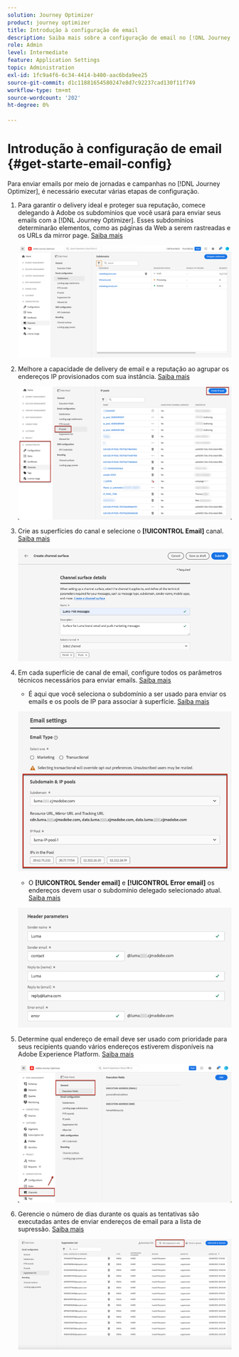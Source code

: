 ```yaml
---
solution: Journey Optimizer
product: journey optimizer
title: Introdução à configuração de email
description: Saiba mais sobre a configuração de email no [!DNL Journey Optimizer]
role: Admin
level: Intermediate
feature: Application Settings
topic: Administration
exl-id: 1fc9a4f6-6c34-4414-b400-aac6bda9ee25
source-git-commit: d1c11881654580247e8d7c92237cad130f11f749
workflow-type: tm+mt
source-wordcount: '202'
ht-degree: 0%

---
```


# Introdução à configuração de email {#get-starte-email-config}

Para enviar emails por meio de jornadas e campanhas no [!DNL Journey Optimizer], é necessário executar várias etapas de configuração.

1. Para garantir o delivery ideal e proteger sua reputação, comece delegando à Adobe os subdomínios que você usará para enviar seus emails com a [!DNL Journey Optimizer]. Esses subdomínios determinarão elementos, como as páginas da Web a serem rastreadas e os URLs da mirror page. [Saiba mais](../configuration/about-subdomain-delegation.md)

   ![](../configuration/assets/subdomain-list.png)

1. Melhore a capacidade de delivery de email e a reputação ao agrupar os endereços IP provisionados com sua instância. [Saiba mais](../configuration/ip-pools.md)

   ![](../configuration/assets/ip-pool-create.png)

1. Crie as superfícies do canal e selecione o **[!UICONTROL Email]** canal. [Saiba mais](../configuration/channel-surfaces.md)


   ![](../configuration/assets/preset-general.png)

1. Em cada superfície de canal de email, configure todos os parâmetros técnicos necessários para enviar emails. [Saiba mais](email-settings.md)

   * É aqui que você seleciona o subdomínio a ser usado para enviar os emails e os pools de IP para associar à superfície. [Saiba mais](email-settings.md#subdomains-and-ip-pools)

   ![](assets/preset-subdomain-ip-pool.png)

   * O **[!UICONTROL Sender email]** e **[!UICONTROL Error email]** os endereços devem usar o subdomínio delegado selecionado atual. [Saiba mais](email-settings.md#email-header)

   ![](assets/preset-header.png)

1. Determine qual endereço de email deve ser usado com prioridade para seus recipients quando vários endereços estiverem disponíveis na Adobe Experience Platform. [Saiba mais](../configuration/primary-email-addresses.md)

   ![](../configuration/assets/primary-address-execution-fields.png)

1. Gerencie o número de dias durante os quais as tentativas são executadas antes de enviar endereços de email para a lista de supressão. [Saiba mais](../configuration/manage-suppression-list.md)

   ![](../configuration/assets/suppression-list-edit-retries.png)
